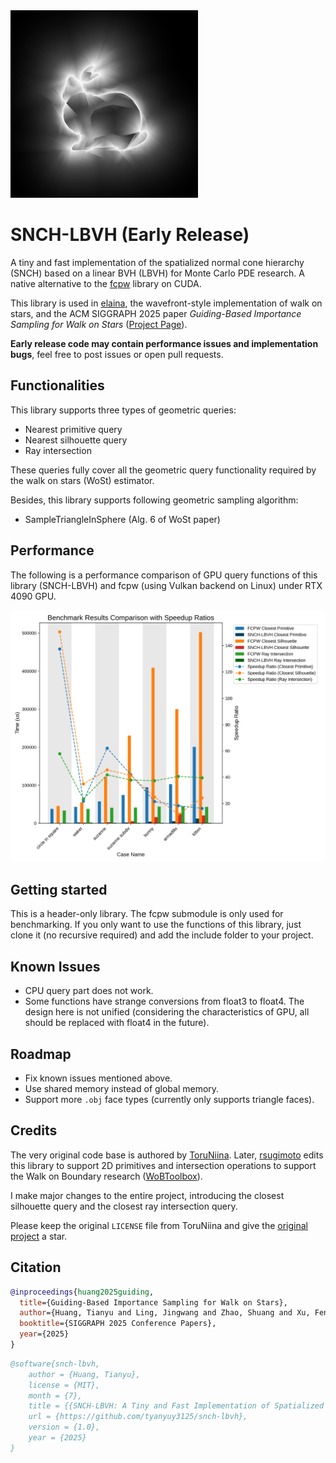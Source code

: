 <img src="teaser.png" alt="teaser" width="300" />

# SNCH-LBVH (Early Release)

A tiny and fast implementation of the spatialized normal cone hierarchy (SNCH) based on a linear BVH (LBVH) for Monte Carlo PDE research. A native alternative to the [fcpw](https://github.com/rohan-sawhney/fcpw) library on CUDA.

This library is used in [elaina](https://github.com/tyanyuy3125/elaina), the wavefront-style implementation of walk on stars, and the ACM SIGGRAPH 2025 paper *Guiding-Based Importance Sampling for Walk on Stars* ([Project Page](https://illumiart.net/the-guiding-stars)).

**Early release code may contain performance issues and implementation bugs**, feel free to post issues or open pull requests.

## Functionalities

This library supports three types of geometric queries:

* Nearest primitive query
* Nearest silhouette query
* Ray intersection

These queries fully cover all the geometric query functionality required by the walk on stars (WoSt) estimator.

Besides, this library supports following geometric sampling algorithm:

* SampleTriangleInSphere (Alg. 6 of WoSt paper)

## Performance

The following is a performance comparison of GPU query functions of this library (SNCH-LBVH) and fcpw (using Vulkan backend on Linux) under RTX 4090 GPU. 

![benchmark result](benchmark.png)

## Getting started

This is a header-only library. The fcpw submodule is only used for benchmarking. If you only want to use the functions of this library, just clone it (no recursive required) and add the include folder to your project.

## Known Issues

* CPU query part does not work.
* Some functions have strange conversions from float3 to float4. The design here is not unified (considering the characteristics of GPU, all should be replaced with float4 in the future).

## Roadmap

* Fix known issues mentioned above.
* Use shared memory instead of global memory.
* Support more `.obj` face types (currently only supports triangle faces).

## Credits

The very original code base is authored by [ToruNiina](https://github.com/ToruNiina/lbvh). Later, [rsugimoto](https://github.com/rsugimoto/lbvh) edits this library to support 2D primitives and intersection operations to support the Walk on Boundary research ([WoBToolbox](https://github.com/rsugimoto/WoBToolbox)). 

I make major changes to the entire project, introducing the closest silhouette query and the closest ray intersection query.

Please keep the original `LICENSE` file from ToruNiina and give the [original project](https://github.com/ToruNiina/lbvh) a star.

## Citation

```bibtex
@inproceedings{huang2025guiding,
  title={Guiding-Based Importance Sampling for Walk on Stars},
  author={Huang, Tianyu and Ling, Jingwang and Zhao, Shuang and Xu, Feng},
  booktitle={SIGGRAPH 2025 Conference Papers},
  year={2025}
}
```

```bibtex
@software{snch-lbvh,
	author = {Huang, Tianyu},
	license = {MIT},
	month = {7},
	title = {{SNCH-LBVH: A Tiny and Fast Implementation of Spatialized Normal Cone Hierarchy on CUDA}},
	url = {https://github.com/tyanyuy3125/snch-lbvh},
	version = {1.0},
	year = {2025}
}
```
